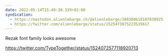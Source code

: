 ```yaml
---
date: 2022-05-14T15:49:38.339+02:00
syndication:
  - https://mastodon.alienlebarge.ch/@alienlebarge/108300618187838925
  - https://twitter.com/alienlebarge/status/1525473875223535617
---
```

Rezak font family looks awesome 

https://twitter.com/TypeTogether/status/1524072577118920713
